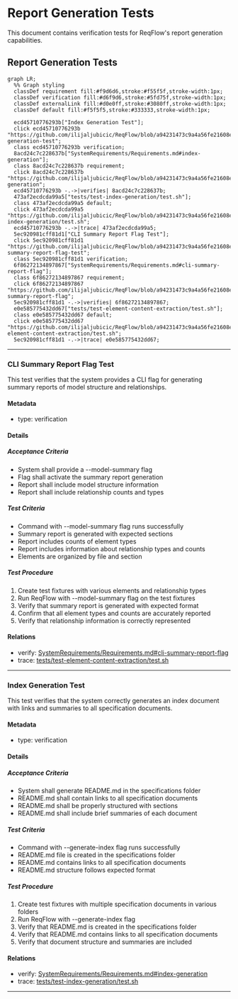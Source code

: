 # Report Generation Tests

This document contains verification tests for ReqFlow's report generation capabilities.

## Report Generation Tests
```mermaid
graph LR;
  %% Graph styling
  classDef requirement fill:#f9d6d6,stroke:#f55f5f,stroke-width:1px;
  classDef verification fill:#d6f9d6,stroke:#5fd75f,stroke-width:1px;
  classDef externalLink fill:#d0e0ff,stroke:#3080ff,stroke-width:1px;
  classDef default fill:#f5f5f5,stroke:#333333,stroke-width:1px;

  ecd45710776293b["Index Generation Test"];
  click ecd45710776293b "https://github.com/ilijaljubicic/ReqFlow/blob/a94231473c9a4a56fe21608ebd13787e0cc3f2dc/specifications/Verifications/ReportsTests.md#index-generation-test";
  class ecd45710776293b verification;
  8acd24c7c228637b["SystemRequirements/Requirements.md#index-generation"];
  class 8acd24c7c228637b requirement;
  click 8acd24c7c228637b "https://github.com/ilijaljubicic/ReqFlow/blob/a94231473c9a4a56fe21608ebd13787e0cc3f2dc/specifications/SystemRequirements/Requirements.md#index-generation";
  ecd45710776293b -.->|verifies| 8acd24c7c228637b;
  473af2ecdcda99a5["tests/test-index-generation/test.sh"];
  class 473af2ecdcda99a5 default;
  click 473af2ecdcda99a5 "https://github.com/ilijaljubicic/ReqFlow/blob/a94231473c9a4a56fe21608ebd13787e0cc3f2dc/tests/test-index-generation/test.sh";
  ecd45710776293b -.->|trace| 473af2ecdcda99a5;
  5ec920981cff81d1["CLI Summary Report Flag Test"];
  click 5ec920981cff81d1 "https://github.com/ilijaljubicic/ReqFlow/blob/a94231473c9a4a56fe21608ebd13787e0cc3f2dc/specifications/Verifications/ReportsTests.md#cli-summary-report-flag-test";
  class 5ec920981cff81d1 verification;
  6f86272134897867["SystemRequirements/Requirements.md#cli-summary-report-flag"];
  class 6f86272134897867 requirement;
  click 6f86272134897867 "https://github.com/ilijaljubicic/ReqFlow/blob/a94231473c9a4a56fe21608ebd13787e0cc3f2dc/specifications/SystemRequirements/Requirements.md#cli-summary-report-flag";
  5ec920981cff81d1 -.->|verifies| 6f86272134897867;
  e0e585775432dd67["tests/test-element-content-extraction/test.sh"];
  class e0e585775432dd67 default;
  click e0e585775432dd67 "https://github.com/ilijaljubicic/ReqFlow/blob/a94231473c9a4a56fe21608ebd13787e0cc3f2dc/tests/test-element-content-extraction/test.sh";
  5ec920981cff81d1 -.->|trace| e0e585775432dd67;
```

---

### CLI Summary Report Flag Test

This test verifies that the system provides a CLI flag for generating summary reports of model structure and relationships.

#### Metadata
  * type: verification

#### Details

##### Acceptance Criteria
- System shall provide a --model-summary flag
- Flag shall activate the summary report generation
- Report shall include model structure information
- Report shall include relationship counts and types

##### Test Criteria
- Command with --model-summary flag runs successfully
- Summary report is generated with expected sections
- Report includes counts of element types
- Report includes information about relationship types and counts
- Elements are organized by file and section

##### Test Procedure
1. Create test fixtures with various elements and relationship types
2. Run ReqFlow with --model-summary flag on the test fixtures
3. Verify that summary report is generated with expected format
4. Confirm that all element types and counts are accurately reported
5. Verify that relationship information is correctly represented

#### Relations
  * verify: [SystemRequirements/Requirements.md#cli-summary-report-flag](../SystemRequirements/Requirements.md#cli-summary-report-flag)
  * trace: [tests/test-element-content-extraction/test.sh](../../tests/test-element-content-extraction/test.sh)

---

### Index Generation Test

This test verifies that the system correctly generates an index document with links and summaries to all specification documents.

#### Metadata
  * type: verification

#### Details

##### Acceptance Criteria
- System shall generate README.md in the specifications folder
- README.md shall contain links to all specification documents
- README.md shall be properly structured with sections
- README.md shall include brief summaries of each document

##### Test Criteria
- Command with --generate-index flag runs successfully
- README.md file is created in the specifications folder
- README.md contains links to all specification documents
- README.md structure follows expected format

##### Test Procedure
1. Create test fixtures with multiple specification documents in various folders
2. Run ReqFlow with --generate-index flag
3. Verify that README.md is created in the specifications folder
4. Verify that README.md contains links to all specification documents
5. Verify that document structure and summaries are included

#### Relations
  * verify: [SystemRequirements/Requirements.md#index-generation](../SystemRequirements/Requirements.md#index-generation)
  * trace: [tests/test-index-generation/test.sh](../../tests/test-index-generation/test.sh)

---